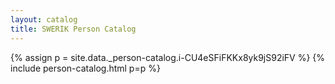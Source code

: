 ```yaml
---
layout: catalog
title: SWERIK Person Catalog
---
```

{% assign p = site.data._person-catalog.i-CU4eSFiFKKx8yk9jS92iFV %}
{% include person-catalog.html p=p %}

